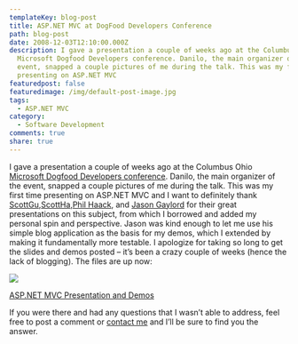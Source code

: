 ```yaml
---
templateKey: blog-post
title: ASP.NET MVC at DogFood Developers Conference
path: blog-post
date: 2008-12-03T12:10:00.000Z
description: I gave a presentation a couple of weeks ago at the Columbus Ohio
  Microsoft Dogfood Developers conference. Danilo, the main organizer of the
  event, snapped a couple pictures of me during the talk. This was my first time
  presenting on ASP.NET MVC
featuredpost: false
featuredimage: /img/default-post-image.jpg
tags:
  - ASP.NET MVC
category:
  - Software Development
comments: true
share: true
---
```

I gave a presentation a couple of weeks ago at the Columbus Ohio [Microsoft Dogfood Developers conference](/speaking-at-dog-food-conference-in-columbus-ohio-november-2008). Danilo, the main organizer of the event, snapped a couple pictures of me during the talk. This was my first time presenting on ASP.NET MVC and I want to definitely thank [ScottGu](http://weblogs.asp.net/scottgu),[ScottHa](http://hanselman.com/),[Phil Haack](http://haacked.com/), and [Jason Gaylord](http://jasongaylord.com/) for their great presentations on this subject, from which I borrowed and added my personal spin and perspective. Jason was kind enough to let me use his simple blog application as the basis for my demos, which I extended by making it fundamentally more testable. I apologize for taking so long to get the slides and demos posted – it’s been a crazy couple of weeks (hence the lack of blogging). The files are up now:

![](/img/dog-food1.jpg)

[ASP.NET MVC Presentation and Demos](http://ssmith-presentations.s3.amazonaws.com/SSMITH-ASPNETMVC.zip)

If you were there and had any questions that I wasn’t able to address, feel free to post a comment or [contact me](/contact) and I’ll be sure to find you the answer.